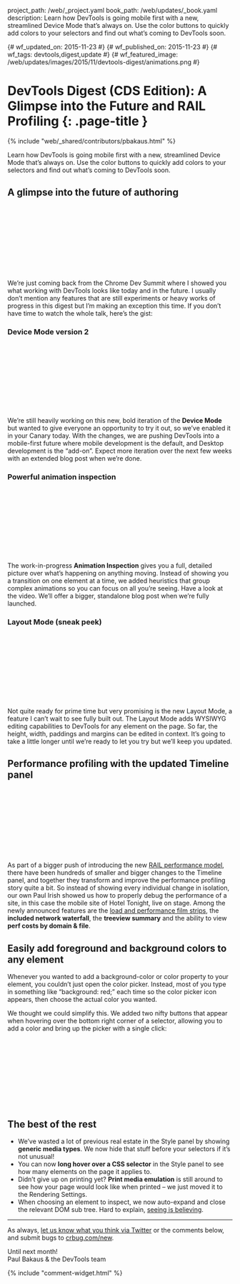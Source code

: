 project_path: /web/_project.yaml
book_path: /web/updates/_book.yaml
description: Learn how DevTools is going mobile first with a new, streamlined Device Mode that’s always on. Use the color buttons to quickly add colors to your selectors and find out what’s coming to DevTools soon.

{# wf_updated_on: 2015-11-23 #}
{# wf_published_on: 2015-11-23 #}
{# wf_tags: devtools,digest,update #}
{# wf_featured_image: /web/updates/images/2015/11/devtools-digest/animations.png #}

# DevTools Digest (CDS Edition): A Glimpse into the Future and RAIL Profiling {: .page-title }

{% include "web/_shared/contributors/pbakaus.html" %}



Learn how DevTools is going mobile first with a new, streamlined Device Mode that’s always on. Use the color buttons to quickly add colors to your selectors and find out what’s coming to DevTools soon.

## A glimpse into the future of authoring

<div class="video-wrapper">
  <iframe class="devsite-embedded-youtube-video" data-video-id="dJR-n8szgBc"
          data-autohide="1" data-showinfo="0" frameborder="0" allowfullscreen>
  </iframe>
</div>

We’re just coming back from the Chrome Dev Summit where I showed you what working with DevTools looks like today and in the future. I usually don’t mention any features that are still experiments or heavy works of progress in this digest but I’m making an exception this time. If you don’t have time to watch the whole talk, here’s the gist:

### Device Mode version 2

<div class="video-wrapper">
  <iframe class="devsite-embedded-youtube-video" data-video-id="r-uc-fENa7w"
          data-autohide="1" data-showinfo="0" frameborder="0" allowfullscreen>
  </iframe>
</div>

We’re still heavily working on this new, bold iteration of the **Device Mode** but wanted to give everyone an opportunity to try it out, so we’ve enabled it in your Canary today. With the changes, we are pushing DevTools into a mobile-first future where mobile development is the default, and Desktop development is the “add-on”. Expect more iteration over the next few weeks with an extended blog post when we’re done.

### Powerful animation inspection

<div class="video-wrapper">
  <iframe class="devsite-embedded-youtube-video" data-video-id="MjaYjUram14"
          data-autohide="1" data-showinfo="0" frameborder="0" allowfullscreen>
  </iframe>
</div>

The work-in-progress **Animation Inspection** gives you a full, detailed picture over what’s happening on anything moving. Instead of showing you a transition on one element at a time, we added heuristics that group complex animations so you can focus on all you’re seeing. Have a look at the video. We’ll offer a bigger, standalone blog post when we’re fully launched.

### Layout Mode (sneak peek)

<div class="video-wrapper">
  <iframe class="devsite-embedded-youtube-video" data-video-id="fL1KjPMnEuI"
          data-autohide="1" data-showinfo="0" frameborder="0" allowfullscreen>
  </iframe>
</div>

Not quite ready for prime time but very promising is the new Layout Mode, a feature I can’t wait to see fully built out. The Layout Mode adds WYSIWYG editing capabilities to DevTools for any element on the page. So far, the height, width, paddings and margins can be edited in context. It’s going to take a little longer until we’re ready to let you try but we’ll keep you updated.

## Performance profiling with the updated Timeline panel

<div class="video-wrapper">
  <iframe class="devsite-embedded-youtube-video" data-video-id="w0O2znkSBXA"
          data-autohide="1" data-showinfo="0" frameborder="0" allowfullscreen>
  </iframe>
</div>

As part of a bigger push of introducing the new [RAIL performance model](https://www.youtube.com/watch?v=wO9GGY17NXY), there have been hundreds of smaller and bigger changes to the Timeline panel, and together they transform and improve the performance profiling story quite a bit. So instead of showing every individual change in isolation, our own Paul Irish showed us how to properly debug the performance of a site, in this case the mobile site of Hotel Tonight, live on stage. Among the newly announced features are the [load and performance film strips](/web/updates/2015/07/devtools-digest-film-strip-and-a-new-home-for-throttling), the **included network waterfall**, the **treeview summary** and the ability to view **perf costs by domain & file**.

## Easily add foreground and background colors to any element

Whenever you wanted to add a background-color or color property to your element, you couldn’t just open the color picker. Instead, most of you type in something like “background: red;” each time so the color picker icon appears, then choose the actual color you wanted.

We thought we could simplify this. We added two nifty buttons that appear when hovering over the bottom right corner of a selector, allowing you to add a color and bring up the picker with a single click:

<div class="video-wrapper">
  <iframe class="devsite-embedded-youtube-video" data-video-id="63hJtFXbToc"
          data-autohide="1" data-showinfo="0" frameborder="0" allowfullscreen>
  </iframe>
</div>

## The best of the rest

  * We’ve wasted a lot of previous real estate in the Style panel by showing **generic media types**. We now hide that stuff before your selectors if it’s not unusual!
  * You can now **long hover over a CSS selector** in the Style panel to see how many elements on the page it applies to.
  * Didn’t give up on printing yet? **Print media emulation** is still around to see how your page would look like when printed – we just moved it to the Rendering Settings.
  * When choosing an element to inspect, we now auto-expand and close the relevant DOM sub tree. Hard to explain, [seeing is believing](https://twitter.com/ChromeDevTools/status/661234102025121792).

- - -

As always, [let us know what you think via 
Twitter](https://twitter.com/intent/tweet?text=%40ChromeDevTools) or the 
comments below, and submit bugs to [crbug.com/new](https://crbug.com/new).

Until next month!  
Paul Bakaus & the DevTools team


{% include "comment-widget.html" %}
